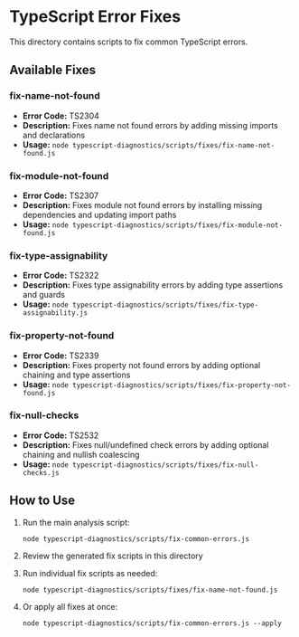 # TypeScript Error Fixes

This directory contains scripts to fix common TypeScript errors.

## Available Fixes

### fix-name-not-found

- **Error Code:** TS2304
- **Description:** Fixes name not found errors by adding missing imports and declarations
- **Usage:** `node typescript-diagnostics/scripts/fixes/fix-name-not-found.js`

### fix-module-not-found

- **Error Code:** TS2307
- **Description:** Fixes module not found errors by installing missing dependencies and updating import paths
- **Usage:** `node typescript-diagnostics/scripts/fixes/fix-module-not-found.js`

### fix-type-assignability

- **Error Code:** TS2322
- **Description:** Fixes type assignability errors by adding type assertions and guards
- **Usage:** `node typescript-diagnostics/scripts/fixes/fix-type-assignability.js`

### fix-property-not-found

- **Error Code:** TS2339
- **Description:** Fixes property not found errors by adding optional chaining and type assertions
- **Usage:** `node typescript-diagnostics/scripts/fixes/fix-property-not-found.js`

### fix-null-checks

- **Error Code:** TS2532
- **Description:** Fixes null/undefined check errors by adding optional chaining and nullish coalescing
- **Usage:** `node typescript-diagnostics/scripts/fixes/fix-null-checks.js`

## How to Use

1. Run the main analysis script:

   ```
   node typescript-diagnostics/scripts/fix-common-errors.js
   ```

2. Review the generated fix scripts in this directory

3. Run individual fix scripts as needed:

   ```
   node typescript-diagnostics/scripts/fixes/fix-name-not-found.js
   ```

4. Or apply all fixes at once:
   ```
   node typescript-diagnostics/scripts/fix-common-errors.js --apply
   ```
